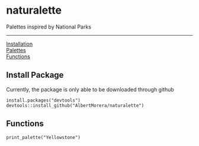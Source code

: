 # naturalette
Palettes inspired by National Parks


***
[Installation](#install-package)  
[Palettes](#palettes)  
[Functions](#functions) 

## Install Package
Currently, the package is only able to be downloaded through github

```{r, message=FALSE}
install.packages("devtools") 
devtools::install_github("AlbertMorera/naturalette") 
```

## Functions
```{r}
print_palette("Yellowstone")
```
